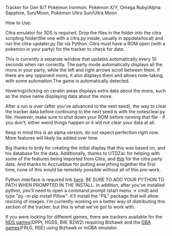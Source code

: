 Tracker for Gen 6/7 Pokémon Ironmon.
    Pokémon X/Y, Omega Ruby/Alpha Sapphire, Sun/Moon, Pokémon Ultra Sun/Ultra Moon

How to Use:

Citra emulator for 3DS is required. Drop the files in the folder into the citra scripting folder(the one with a citra.py inside, usually in appdata/local) and run the citra-updater.py file via Python. Citra must have a ROM open (with a pokemon in your party) for the tracker to check for data.

This is currently a separate window that updates automatically every 10 seconds when ran correctly. The party mode automatically displays all the mons in your party, while the left and right arrows scroll between them. If there are any opponent mons, it also displays them and allows note-taking, with some automation.The game is automatically detected.

Hovering/clicking on ceratin areas displays extra data about the mons, such as the move name displaying data about the move.

After a run is over (after you've advanced to the next seed), the way to clear the tracker data before continuing to the next seed is with the notesclear.py file. However, make sure to shut down your ROM before running that file - if you don't, either weird things happen or it will not clear your data at all.

Keep in mind this is an alpha version, do not expect perfection right now. More features will likely be added over time.

Big thanks to brdy for creating the initial display that this was based on, and his database for the data. Additionally, thanks to UTDZac for helping with some of the features being imported from Citra, and [this](https://github.com/EverOddish/PokeStreamer-Tools) for the citra party data. And thanks to Accrueblue for putting everything together the first time, none of this would be remotely possible without all of this pre-work.

Python interface is required link [here](https://www.python.org/downloads/). BE SURE TO ADD YOUR PYTHON TO PATH WHEN PROMPTED IN THE INSTALL. In addition, after you've installed python, you'll need to open a command prompt (start menu -> cmd) and type "py -m pip install Pillow". It'll install the "PIL" package that will allow resizing of images. I'm currently working on a better way of distributing this section of the tracker, but this is what we've got to work with.

If you were looking for different games, there are trackers available for the [NDS games](https://github.com/Brian0255/NDS-Ironmon-Tracker)(DPPt, HGSS, BW, B2W2) requiring Bizhawk and the [GBA games](https://github.com/besteon/Ironmon-Tracker)(FRLG, RSE) using Bizhawk or mGBA emulator.

